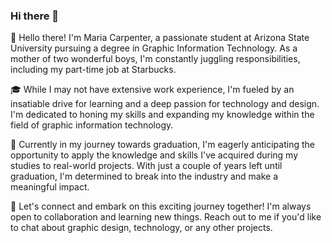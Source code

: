 ### Hi there 👋
👋 Hello there! I'm Maria Carpenter, a passionate student at Arizona State University pursuing a degree in Graphic Information Technology. As a mother of two wonderful boys, I'm constantly juggling responsibilities, including my part-time job at Starbucks.

🎓 While I may not have extensive work experience, I'm fueled by an insatiable drive for learning and a deep passion for technology and design. I'm dedicated to honing my skills and expanding my knowledge within the field of graphic information technology.

💼 Currently in my journey towards graduation, I'm eagerly anticipating the opportunity to apply the knowledge and skills I've acquired during my studies to real-world projects. With just a couple of years left until graduation, I'm determined to break into the industry and make a meaningful impact.

🌟 Let's connect and embark on this exciting journey together! I'm always open to collaboration and learning new things. Reach out to me if you'd like to chat about graphic design, technology, or any other projects.
